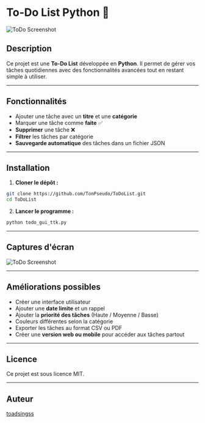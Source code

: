 # To-Do List Python 📝

![ToDo Screenshot](screenshot.png)

## Description

Ce projet est une **To-Do List** développée en **Python**. Il permet de gérer vos tâches quotidiennes avec des fonctionnalités avancées tout en restant simple à utiliser.

---

## Fonctionnalités

* Ajouter une tâche avec un **titre** et une **catégorie**
* Marquer une tâche comme **faite** ✅
* **Supprimer** une tâche ❌
* **Filtrer** les tâches par catégorie
* **Sauvegarde automatique** des tâches dans un fichier JSON

---

## Installation

1. **Cloner le dépôt :**

```bash
git clone https://github.com/TonPseudo/ToDoList.git
cd ToDoList
```

2. **Lancer le programme :**

```bash
python todo_gui_ttk.py
```

---

## Captures d'écran

![ToDo Screenshot](screenshot.png)

---

## Améliorations possibles

* Créer une interface utilisateur
* Ajouter une **date limite** et un rappel
* Ajouter la **priorité des tâches** (Haute / Moyenne / Basse)
* Couleurs différentes selon la catégorie
* Exporter les tâches au format CSV ou PDF
* Créer une **version web ou mobile** pour accéder aux tâches partout

---

## Licence

Ce projet est sous licence MIT.

---

## Auteur

[toadsingss](https://github.com/toadsingss)

